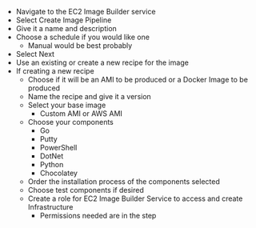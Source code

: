 - Navigate to the EC2 Image Builder service
- Select Create Image Pipeline
- Give it a name and description
- Choose a schedule if you would like one
	- Manual would be best probably
- Select Next
- Use an existing or create a new recipe for the image
- If creating a new recipe
	- Choose if it will be an AMI to be produced or a Docker Image to be produced
	- Name the recipe and give it a version
	- Select your base image
		- Custom AMI or AWS AMI
	- Choose your components
		- Go
		- Putty
		- PowerShell
		- DotNet
		- Python
		- Chocolatey
	- Order the installation process of the components selected
	- Choose test components if desired
	- Create a role for EC2 Image Builder Service to access and create Infrastructure
		- Permissions needed are in the step